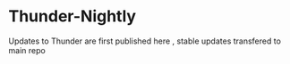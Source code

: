 # Thunder-Nightly
Updates to Thunder are first published here , stable updates transfered to main repo
